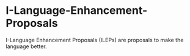 # I-Language-Enhancement-Proposals
I-Language Enhancement Proposals (ILEPs) are proposals to make the language better.
